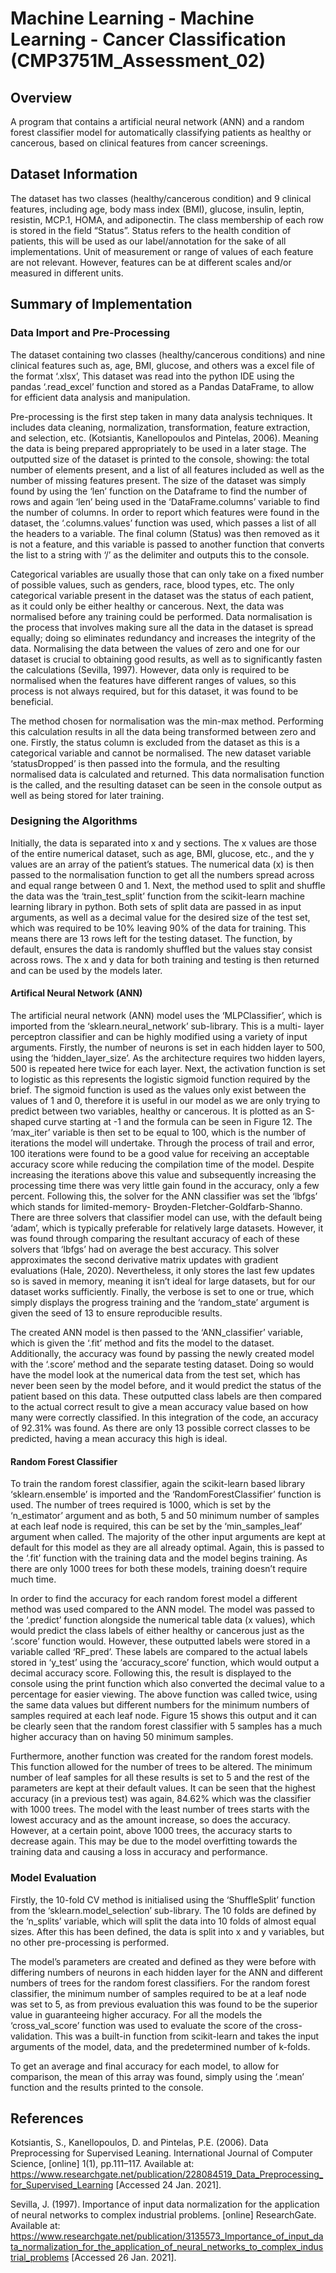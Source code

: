
# Machine Learning - Machine Learning - Cancer Classification (CMP3751M_Assessment_02)


## Overview

A program that contains a artificial neural network (ANN) and a random forest classifier model for automatically classifying patients as healthy or cancerous, based on clinical features from cancer screenings.


## Dataset Information

The dataset has two classes (healthy/cancerous condition) and 9 clinical features, including age, body mass index (BMI), glucose, insulin, leptin, resistin, MCP.1, HOMA, and adiponectin. The class membership of each row is stored in the field “Status”. Status refers to the health condition of patients, this will be used as our label/annotation for the sake of all implementations. Unit of measurement or range of values of each feature are not relevant. However, features can be at different scales and/or measured in different units.
   
   
## Summary of Implementation

### Data Import and Pre-Processing

The dataset containing two classes (healthy/cancerous conditions) and nine clinical features such as, age, BMI, glucose, and others was a excel file of the format ‘.xlsx’, This dataset was read into the python IDE using the pandas ‘.read_excel’ function and stored as a Pandas DataFrame, to allow for efficient data analysis and manipulation.

Pre-processing is the first step taken in many data analysis techniques. It includes data cleaning, normalization, transformation, feature extraction, and selection, etc. (Kotsiantis, Kanellopoulos and Pintelas, 2006). Meaning the data is being prepared appropriately to be used in a later stage. The outputted size of the dataset is printed to the console, showing: the total number of elements present, and a list of all features included as well as the number of missing features present. The size of the dataset was simply found by using the ‘len’ function on the Dataframe to find the number of rows and again ‘len’ being used in the ‘DataFrame.columns’ variable to find the number of columns. In order to report which features were found in the dataset, the ‘.columns.values’ function was used, which passes a list of all the headers to a variable. The final column (Status) was then removed as it is not a feature, and this variable is passed to another function that converts the list to a string with ‘/’ as the delimiter and outputs this to the console.

Categorical variables are usually those that can only take on a fixed number of possible values, such as genders, race, blood types, etc. The only categorical variable present in the dataset was the status of each patient, as it could only be either healthy or cancerous. Next, the data was normalised before any training could be performed. Data normalisation is the process that involves making sure all the data in the dataset is spread equally; doing so eliminates redundancy and increases the integrity of the data. Normalising the data between the values of zero and one for our dataset is crucial to obtaining good results, as well as to significantly fasten the calculations (Sevilla, 1997). However, data only is required to be normalised when the features have different ranges of values, so this process is not
always required, but for this dataset, it was found to be beneficial.

The method chosen for normalisation was the min-max method. Performing this calculation results in all the data being transformed between zero and one. Firstly, the status column is excluded from the dataset as this is a categorical variable and cannot be normalised. The new dataset variable ‘statusDropped’ is then passed into the formula, and the resulting normalised data is calculated and returned. This data normalisation function is the called, and the resulting dataset can be seen in the console output as well as being stored for later training.


### Designing the Algorithms

Initially, the data is separated into x and y sections. The x values are those of the entire numerical dataset, such as age, BMI, glucose, etc., and the y values are an array of the patient’s statues. The numerical data (x) is then passed to the normalisation function to get all the numbers spread across and equal range between 0 and 1. Next, the method used to split and shuffle the data was the ‘train_test_split’ function from the scikit-learn machine learning library in python. Both sets of split data are passed in as input arguments, as well as a decimal value for the desired size of the test set, which was required to be 10% leaving 90% of the data for training. This means there are 13 rows left for the testing dataset. The function, by default, ensures the data is randomly shuffled but the values stay consist across rows. The x and y data for both training and testing is then returned and can be used by the models later.

#### Artifical Neural Network (ANN)

The artificial neural network (ANN) model uses the ‘MLPClassifier’, which is imported from the ‘sklearn.neural_network’ sub-library. This is a multi- layer perceptron classifier and can be highly modified using a variety of input arguments. Firstly, the number of neurons is set in each hidden layer to 500, using the ‘hidden_layer_size’. As the architecture requires two hidden layers, 500 is repeated here twice for each layer. Next, the activation function is set to logistic as this represents the logistic sigmoid function required by the brief. The sigmoid function is used as the values only exist between the values of 1 and 0, therefore it is useful in our model as we are only trying to predict between two variables, healthy or cancerous. It is plotted as an S-shaped curve starting at -1 and the formula can be seen in Figure 12. The ‘max_iter’ variable is then set to be equal to 100, which is the number of iterations the model will undertake. Through the process of trail and error, 100 iterations were found to be a good value for receiving an acceptable accuracy score while reducing the compilation time of the model. Despite increasing the iterations above this value and subsequently increasing the processing time there was very little gain found in the accuracy, only a few percent. Following this, the solver for the ANN classifier was set the ‘lbfgs’ which stands for limited-memory- Broyden-Fletcher-Goldfarb-Shanno. There are three solvers that classifier model can use, with the default being ‘adam’, which is typically preferable for relatively large datasets. However, it was found through comparing the resultant accuracy of each of these solvers that ‘lbfgs’ had on average the best accuracy. This solver approximates the second derivative matrix updates with gradient evaluations (Hale, 2020). Nevertheless, it only stores the last few updates so is saved in memory, meaning it isn’t ideal for large datasets, but for our dataset works sufficiently. Finally, the verbose is set to one or true, which simply displays the progress training and the ‘random_state’ argument is given the seed of 13 to ensure reproducible results.

The created ANN model is then passed to the ‘ANN_classifier’ variable, which is given the ‘.fit’ method and fits the model to the dataset. Additionally, the accuracy was found by passing the newly created model with the ‘.score’ method and the separate testing dataset. Doing so would have the model look at the numerical data from the test set, which has never been seen by the model before, and it would predict the status of the patient based on this data. These outputted class labels are then compared to the actual correct result to give a mean accuracy value based on how many were correctly classified. In this integration of the code, an accuracy of 92.31% was found. As there are only 13 possible correct classes to be predicted, having a mean accuracy this high is ideal.

#### Random Forest Classifier

To train the random forest classifier, again the scikit-learn based library ‘sklearn.ensemble’ is imported and the ‘RandomForestClassifier’ function is used. The number of trees required is 1000, which is set by the ‘n_estimator’ argument and as both, 5 and 50 minimum number of samples at each leaf node is required, this can be set by the ‘min_samples_leaf’ argument when called. The majority of the other input arguments are kept at default for this model as they are all already optimal. Again, this is passed to the ‘.fit’ function with the training data and the model begins training. As there are only 1000 trees for both these models, training doesn’t require much time.

In order to find the accuracy for each random forest model a different method was used compared to the ANN model. The model was passed to the ‘.predict’ function alongside the numerical table data (x values), which would predict the class labels of either healthy or cancerous just as the ‘.score’ function would. However, these outputted labels were stored in a variable called ‘RF_pred’. These labels are compared to the actual labels stored in ‘y_test’ using the ‘accuracy_score’ function, which would output a decimal accuracy score. Following this, the result is displayed to the console using the print function which also converted the decimal value to a percentage for easier viewing. The above function was called twice, using the same data values but different numbers for the minimum numbers of samples required at each leaf node. Figure 15 shows this output and it can be clearly seen that the random forest classifier with 5 samples has a much higher accuracy than on having 50 minimum samples.

Furthermore, another function was created for the random forest models. This function allowed for the number of trees to be altered. The minimum number of leaf samples for all these results is set to 5 and the rest of the parameters are kept at their default values. It can be seen that the highest accuracy (in a previous test) was again, 84.62% which was the classifier with 1000 trees. The model with the least number of trees starts with the lowest accuracy and as the amount increase, so does the accuracy. However, at a certain point, above 1000 trees, the accuracy starts to decrease again. This may be due to the model overfitting towards the training data and causing a loss in accuracy and performance.

### Model Evaluation

Firstly, the 10-fold CV method is initialised using the ‘ShuffleSplit’ function from the ‘sklearn.model_selection’ sub-library. The 10 folds are defined by the ‘n_splits’ variable, which will split the data into 10 folds of almost equal sizes. After this has been defined, the data is split into x and y variables, but no other pre-processing is performed.

The model’s parameters are created and defined as they were before with differing numbers of neurons in each hidden layer for the ANN and different numbers of trees for the random forest classifiers. For the random forest classifier, the minimum number of samples required to be at a leaf node was set to 5, as from previous evaluation this was found to be the superior value in guaranteeing higher accuracy. For all the models the ‘cross_val_score’ function was used to evaluate the score of the cross-validation. This was a built-in function from scikit-learn and takes the input arguments of the model, data, and the predetermined number of k-folds.

To get an average and final accuracy for each model, to allow for comparison, the mean of this array was found, simply using the ‘.mean’ function and the results printed to the console.


## References


Kotsiantis, S., Kanellopoulos, D. and Pintelas, P.E. (2006). Data Preprocessing for Supervised Leaning. International Journal of Computer Science, [online] 1(1), pp.111–117. Available at: https://www.researchgate.net/publication/228084519_Data_Preprocessing_for_Supervised_Learning [Accessed 24 Jan. 2021].

Sevilla, J. (1997). Importance of input data normalization for the application of neural networks to complex industrial problems. [online] ResearchGate. Available at: https://www.researchgate.net/publication/3135573_Importance_of_input_data_normalization_for_the_application_of_neural_networks_to_complex_industrial_problems [Accessed 26 Jan. 2021].

